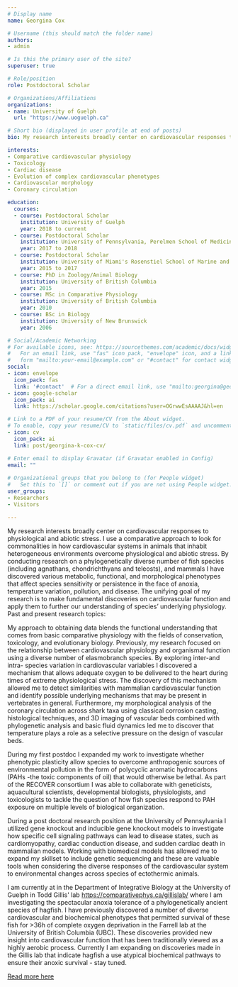 ```yaml
---
# Display name
name: Georgina Cox

# Username (this should match the folder name)
authors:
- admin

# Is this the primary user of the site?
superuser: true

# Role/position
role: Postdoctoral Scholar

# Organizations/Affiliations
organizations:
- name: University of Guelph
  url: "https://www.uoguelph.ca"

# Short bio (displayed in user profile at end of posts)
bio: My research interests broadly center on cardiovascular responses to physiological and abiotic stress. I use a comparative approach to look for commonalities in how cardiovascular systems in animals that inhabit heterogeneous environments overcome physiological and abiotic stress.

interests:
- Comparative cardiovascular physiology
- Toxicology
- Cardiac disease
- Evolution of complex cardiovascular phenotypes
- Cardiovascular morphology
- Coronary circulation

education:
  courses:
  - course: Postdoctoral Scholar
    institution: University of Guelph
    year: 2018 to current
  - course: Postdoctoral Scholar
    institution: University of Pennsylvania, Perelmen School of Medicine, Department of Pharmacology
    year: 2017 to 2018
  - course: Postdoctoral Scholar
    institution: University of Miami's Rosenstiel School of Marine and Atmospheric Science
    year: 2015 to 2017
  - course: PhD in Zoology/Animal Biology
    institution: University of British Columbia
    year: 2015
  - course: MSc in Comparative Physiology
    institution: University of British Columbia
    year: 2010
  - course: BSc in Biology
    institution: University of New Brunswick
    year: 2006

# Social/Academic Networking
# For available icons, see: https://sourcethemes.com/academic/docs/widgets/#icons
#   For an email link, use "fas" icon pack, "envelope" icon, and a link in the
#   form "mailto:your-email@example.com" or "#contact" for contact widget.
social:
- icon: envelope
  icon_pack: fas
  link: '#contact'  # For a direct email link, use "mailto:georgina@georginacox.ca".
- icon: google-scholar
  icon_pack: ai
  link: https://scholar.google.com/citations?user=OGrwwEsAAAAJ&hl=en

# Link to a PDF of your resume/CV from the About widget.
# To enable, copy your resume/CV to `static/files/cv.pdf` and uncomment the lines below.  
- icon: cv
  icon_pack: ai
  link: post/georgina-k-cox-cv/

# Enter email to display Gravatar (if Gravatar enabled in Config)
email: ""
  
# Organizational groups that you belong to (for People widget)
#   Set this to `[]` or comment out if you are not using People widget.  
user_groups:
- Researchers
- Visitors

---
```


My research interests broadly center on cardiovascular responses to physiological and abiotic stress. I use a comparative approach to look for commonalities in how cardiovascular systems in animals that inhabit heterogeneous environments overcome physiological and abiotic stress. By conducting research on a phylogenetically diverse number of fish species (including agnathans, chondrichthyans and teleosts), and mammals I have discovered various metabolic, functional, and morphological phenotypes that affect species sensitivity or persistence in the face of anoxia, temperature variation, pollution, and disease. The unifying goal of my research is to make fundamental discoveries on cardiovascular function and apply them to further our understanding of species’ underlying physiology.
Past and present research topics:


My approach to obtaining data blends the functional understanding that comes from basic comparative physiology with the fields of conservation, toxicology, and evolutionary biology. Previously, my research focused on the relationship between cardiovascular physiology and organismal function using a diverse number of elasmobranch species. By exploring inter-and intra- species variation in cardiovascular variables I discovered a mechanism that allows adequate oxygen to be delivered to the heart during times of extreme physiological stress. The discovery of this mechanism allowed me to detect similarities with mammalian cardiovascular function and identify possible underlying mechanisms that may be present in vertebrates in general. Furthermore, my morphological analysis of the coronary circulation across shark taxa using classical corrosion casting, histological techniques, and 3D imaging of vascular beds combined with phylogenetic analysis and basic fluid dynamics led me to discover that temperature plays a role as a selective pressure on the design of vascular beds.

During my first postdoc I expanded my work to investigate whether phenotypic plasticity allow species to overcome anthropogenic sources of environmental pollution in the form of polycyclic aromatic hydrocarbons (PAHs -the toxic components of oil) that would otherwise be lethal. As part of the RECOVER consortium I was able to collaborate with geneticists, aquacultural scientists, developmental biologists, physiologists, and toxicologists to tackle the question of how fish species respond to PAH exposure on multiple levels of biological organization.

During a post doctoral research position at the University of Pennsylvania I utilized gene knockout and inducible gene knockout models to investigate how specific cell signaling pathways can lead to disease states, such as cardiomyopathy, cardiac conduction disease, and sudden cardiac death in mammalian models. Working with biomedical models has allowed me to expand my skillset to include genetic sequencing and these are valuable tools when considering the diverse responses of the cardiovascular system to environmental changes across species of ectothermic animals.

I am currently at in the Department of Integrative Biology at the University of Guelph in Todd Gillis' lab https://comparativephys.ca/gillislab/ where I am investigating the spectacular anoxia tolerance of a phylogenetically ancient species of hagfish. I have previously discovered a number of diverse cardiovascular and biochemical phenotypes that permitted survival of these fish for >36h of complete oxygen deprivation in the Farrell lab at the University of British Columbia (UBC). These discoveries provided new insight into cardiovascular function that has been traditionally viewed as a highly aerobic process. Currently I am expanding on discoveries made in the Gillis lab that indicate hagfish a use atypical biochemical pathways to ensure their anoxic survival - stay tuned.




[Read more here](post/biography-cont)
